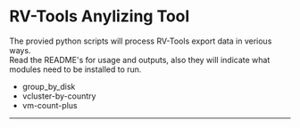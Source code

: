 # RV-Tools Anylizing Tool

The provied python scripts will process RV-Tools export data in verious ways.  
Read the README's for usage and outputs, also they will indicate what modules need to be installed to run.

- group_by_disk
- vcluster-by-country
- vm-count-plus
---

